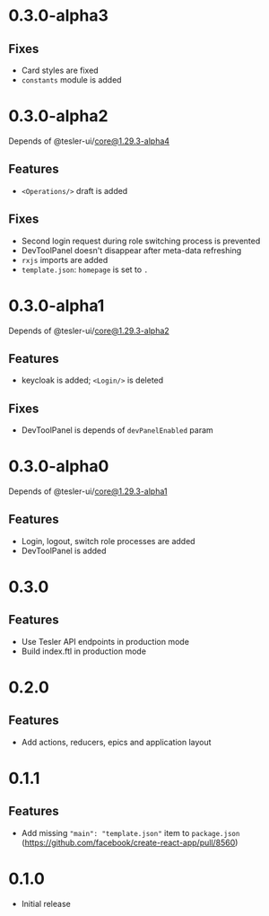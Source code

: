 # 0.3.0-alpha3

## Fixes

* Card styles are fixed
* `constants` module is added

# 0.3.0-alpha2

Depends of @tesler-ui/core@1.29.3-alpha4

## Features

* `<Operations/>` draft is added

## Fixes

* Second login request during role switching process is prevented
* DevToolPanel doesn't disappear after meta-data refreshing
* `rxjs` imports are added
* `template.json`: `homepage` is set to `.`

# 0.3.0-alpha1

Depends of @tesler-ui/core@1.29.3-alpha2

## Features

*  keycloak is added; `<Login/>` is deleted

## Fixes

* DevToolPanel is depends of `devPanelEnabled` param

# 0.3.0-alpha0

Depends of @tesler-ui/core@1.29.3-alpha1

## Features

* Login, logout, switch role processes are added
* DevToolPanel is added

# 0.3.0

## Features

* Use Tesler API endpoints in production mode
* Build index.ftl in production mode 

# 0.2.0

## Features

* Add actions, reducers, epics and application layout

# 0.1.1

## Features

* Add missing `"main": "template.json"` item to `package.json` (https://github.com/facebook/create-react-app/pull/8560)

# 0.1.0

* Initial release
